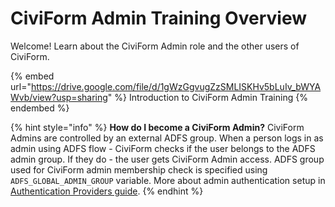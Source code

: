 # CiviForm Admin Training Overview

Welcome! Learn about the CiviForm Admin role and the other users of CiviForm.

{% embed url="https://drive.google.com/file/d/1gWzGgvugZzSMLISKHv5bLuIv_bWYAWvb/view?usp=sharing" %}
Introduction to CiviForm Admin Training
{% endembed %}


{% hint style="info" %} **How do I become a CiviForm Admin?** CiviForm Admins are controlled by an external ADFS group. When a person logs in as admin using ADFS flow - CiviForm checks if the user belongs to the ADFS admin group. If they do - the user gets CiviForm Admin access. ADFS group used for CiviForm admin membership check is specified using `ADFS_GLOBAL_ADMIN_GROUP` variable. More about admin authentication setup in [Authentication Providers guide](../../contributor-guide/developer-guide/authentication-providers.md). {% endhint %}  
